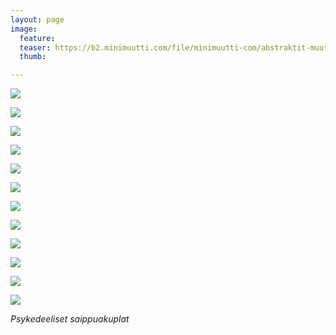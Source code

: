 ```yaml
---
layout: page
image:
  feature:
  teaser: https://b2.minimuutti.com/file/minimuutti-com/abstraktit-muut/1/DS47602_4-245px.jpg
  thumb:

---
```


![](https://b2.minimuutti.com/file/minimuutti-com/abstraktit-muut/1/DS47603_3-800px.jpg)

![](https://b2.minimuutti.com/file/minimuutti-com/abstraktit-muut/1/DS47602_5-800px.jpg)

![](https://b2.minimuutti.com/file/minimuutti-com/abstraktit-muut/1/DS47602_1-800px.jpg)

![](https://b2.minimuutti.com/file/minimuutti-com/abstraktit-muut/1/DS47599_3-800px.jpg)

![](https://b2.minimuutti.com/file/minimuutti-com/abstraktit-muut/1/DS47602_4-800px.jpg)

![](https://b2.minimuutti.com/file/minimuutti-com/abstraktit-muut/1/DS47601_1-800px.jpg)

![](https://b2.minimuutti.com/file/minimuutti-com/abstraktit-muut/1/DS47532_1-800px.jpg)

![](https://b2.minimuutti.com/file/minimuutti-com/abstraktit-muut/1/DS47629-800px.jpg)

![](https://b2.minimuutti.com/file/minimuutti-com/abstraktit-muut/1/DS47626_-800px.jpg)

![](https://b2.minimuutti.com/file/minimuutti-com/abstraktit-muut/1/DS47631-800px.jpg)

![](https://b2.minimuutti.com/file/minimuutti-com/abstraktit-muut/1/DS47634_3-800px.jpg)

![](https://b2.minimuutti.com/file/minimuutti-com/abstraktit-muut/1/DS47634_1-800px.jpg)

*Psykedeeliset saippuakuplat*
